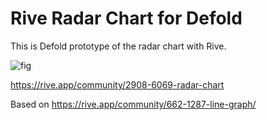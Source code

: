 # Rive Radar Chart for Defold
This is Defold prototype of the radar chart with Rive.


![fig](https://user-images.githubusercontent.com/38267288/173470881-dc3a74e2-46f4-4131-993a-652919f53462.gif)


https://rive.app/community/2908-6069-radar-chart


Based on
https://rive.app/community/662-1287-line-graph/
